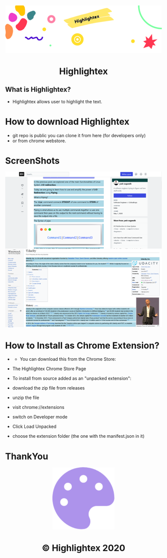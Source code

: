 <p align="center">
  <a>
    <img src="./highlightexbanner.png" width = "1400px"/>
  </a>
</p>
<h1 align="center">
  Highlightex
</h1>

 
</p>

## What is Highlightex?
* Highlightex allows user to highlight the text.



# How to download Highlightex

* git repo is public you can clone it from here (for developers only)
* or from chrome webstore.



# ScreenShots
<img src="./Dev.toss.png">
<img src="./wikipediass.png">



# How to Install as Chrome Extension?
 * * You can download this from the Chrome Store:

* The Highlightex Chrome Store Page
* To install from source added as an "unpacked extension":
* download the zip file from releases
* unzip the file
* visit chrome://extensions
* switch on Developer mode
* Click Load Unpacked
* choose the extension folder (the one with the manifest.json in it)



# ThankYou 
<p align="center">
<img src="./highlogo.png" width="200" height ="200">
</p>

<h1 align="center">
   © Highlightex 2020
</h1>

